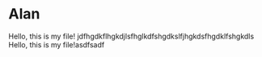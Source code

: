 # Alan

Hello, this is my file! jdfhgdkflhgkdjlsfhglkdfshgdkslfjhgkdsfhgdklfshgkdls
Hello, this is my file!asdfsadf
